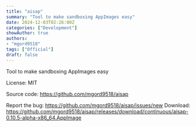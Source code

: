 ```yaml
---
title: "aisap"
summary: "Tool to make sandboxing AppImages easy"
date: 2024-12-03T02:26:00Z
categories: ["Development"]
showAuthor: true
authors:
- "mgord9518"
tags: ["Official"]
draft: false
---
```


Tool to make sandboxing AppImages easy

License: MIT

Source code: <https://github.com/mgord9518/aisap>

Report the bug: <https://github.com/mgord9518/aisap/issues/new>
Download: <https://github.com/mgord9518/aisap/releases/download/continuous/aisap-0.10.5-alpha-x86_64.AppImage>
